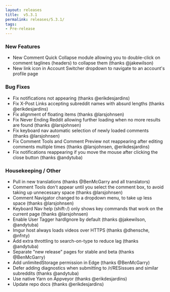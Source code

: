 ```yaml
---
layout: releases
title:  v5.3.1
permalink: releases/5.3.1/
tags:
- Pre-release
---
```


### New Features

- New Comment Quick Collapse module allowing you to double-click on comment taglines (headers) to collapse them (thanks @jakewilson)
- New link icon in Account Switcher dropdown to navigate to an account's profile page

### Bug Fixes

- Fix notifications not appearing (thanks @erikdesjardins)
- Fix X-Post Links accepting subreddit names with absurd lengths (thanks @erikdesjardins)
- Fix alignment of floating items (thanks @larsjohnsen)
- Fix Never Ending Reddit allowing further loading when no more results are found (thanks @larsjohnsen)
- Fix keyboard nav automatic selection of newly loaded comments (thanks @larsjohnsen)
- Fix Comment Tools and Comment Preview not reappearing after editing comments multiple times (thanks @larsjohnsen, @erikdesjardins)
- Fix notifications reappearing if you move the mouse after clicking the close button (thanks @andytuba)

### Housekeeping / Other

- Pull in new translations (thanks @BenMcGarry and all translators)
- Comment Tools don't appear until you select the comment box, to avoid taking up unnecessary space (thanks @larsjohnsen)
- Comment Navigator changed to a dropdown menu, to take up less space (thanks @larsjohnsen)
- Keyboard Nav help (shift-/) only shows key commands that work on the current page (thanks @larsjohnsen)
- Enable User Tagger hardIgnore by default (thanks @jakewilson, @andytuba)
- Imgur host always loads videos over HTTPS (thanks @dhensche, @nfnty)
- Add extra throttling to search-on-type to reduce lag (thanks @andytuba)
- Separate "new release" pages for stable and beta (thanks @BenMcGarry)
- Add unlimitedStorage permission in Edge (thanks @BenMcGarry)
- Defer adding diagnostics when submitting to /r/RESissues and similar subreddits (thanks @andytuba)
- Use native Yarn on Appveyor (thanks @erikdesjardins)
- Update repo docs (thanks @erikdesjardins)
